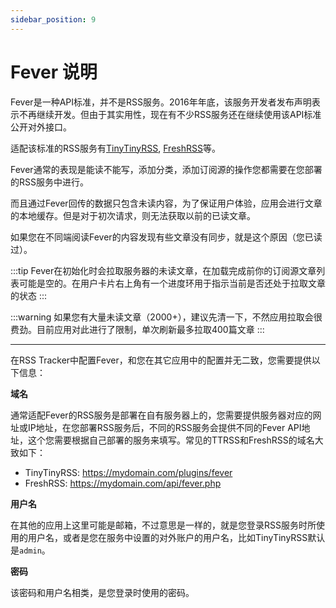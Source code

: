 ```yaml
---
sidebar_position: 9
---
```


# Fever 说明

Fever是一种API标准，并不是RSS服务。2016年年底，该服务开发者发布声明表示不再继续开发。但由于其实用性，现在有不少RSS服务还在继续使用该API标准公开对外接口。

适配该标准的RSS服务有[TinyTinyRSS](https://tt-rss.org/), [FreshRSS](https://freshrss.org/)等。

Fever通常的表现是能读不能写，添加分类，添加订阅源的操作您都需要在您部署的RSS服务中进行。

而且通过Fever回传的数据只包含未读内容，为了保证用户体验，应用会进行文章的本地缓存。但是对于初次请求，则无法获取以前的已读文章。

如果您在不同端阅读Fever的内容发现有些文章没有同步，就是这个原因（您已读过）。

:::tip
Fever在初始化时会拉取服务器的未读文章，在加载完成前你的订阅源文章列表可能是空的。在用户卡片右上角有一个进度环用于指示当前是否还处于拉取文章的状态
:::

:::warning
如果您有大量未读文章（2000+），建议先清一下，不然应用拉取会很费劲。目前应用对此进行了限制，单次刷新最多拉取400篇文章
:::

---

在RSS Tracker中配置Fever，和您在其它应用中的配置并无二致，您需要提供以下信息：

**域名**

通常适配Fever的RSS服务是部署在自有服务器上的，您需要提供服务器对应的网址或IP地址，在您部署RSS服务后，不同的RSS服务会提供不同的Fever API地址，这个您需要根据自己部署的服务来填写。常见的TTRSS和FreshRSS的域名大致如下：

- TinyTinyRSS: https://mydomain.com/plugins/fever
- FreshRSS: https://mydomain.com/api/fever.php

**用户名**

在其他的应用上这里可能是邮箱，不过意思是一样的，就是您登录RSS服务时所使用的用户名，或者是您在服务中设置的对外账户的用户名，比如TinyTinyRSS默认是`admin`。

**密码**

该密码和用户名相类，是您登录时使用的密码。